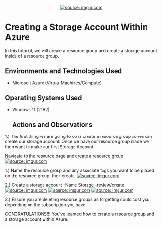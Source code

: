 <p align="center">
</><a href="https://imgur.com/BSDQxNZ"><img src="https://i.imgur.com/BSDQxNZ.png" title="source: imgur.com" /></a>
</p>
<h1>Creating a Storage Account Within Azure</h1>
In this tutorial, we will create a resource group and create a storage account inside of a resource group. <br />


<h2>Environments and Technologies Used</h2>

- Microsoft Azure (Virtual Machines/Compute)


<h2>Operating Systems Used </h2>

- Windows 11 (21H2)

  <h2>Actions and Observations</h2>


 1.) The first thing we are going to do is create a resource group so we can create our storage account. Once we have our resource group made we then want to make our first Storage Account. 

<p>

Navigate to the resource page and create a resource group 
<a href="https://imgur.com/Bv2JAay"><img src="https://i.imgur.com/Bv2JAayl.png" title="source: imgur.com" /></a>


1.) Name the resource group and any associate tags you want to be placed on the resource group, then create.
<a href="https://imgur.com/McId6bo"><img src="https://i.imgur.com/McId6bol.png" title="source: imgur.com" /></a>


2.) Create a storage account
   -Name Storage
   -review/create
<a href="https://imgur.com/RjM5QiX"><img src="https://i.imgur.com/RjM5QiXl.png" title="source: imgur.com" /></a>
<a href="https://imgur.com/XXHkvWB"><img src="https://i.imgur.com/XXHkvWBl.png" title="source: imgur.com" /></a>
<a href="https://imgur.com/n1zDuik"><img src="https://i.imgur.com/n1zDuikl.png" title="source: imgur.com" /></a>

3.) Ensure you are deleting resource groups as forgetting could cost you depending on the subscription you have.


CONGRATULATIONS!!! You've learned how to create a resource group and a storage account within Azure.









